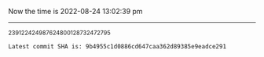 Now the time is 2022-08-24 13:02:39 pm

---

<small>239122424987624800128732472795</small>

```txt
Latest commit SHA is: 9b4955c1d0886cd647caa362d89385e9eadce291
```
